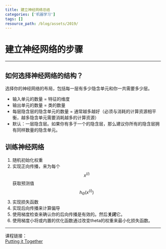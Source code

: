 ```yaml
---
title: 建立神经网络总结
categories: ['机器学习']
tags: []
resource_path: /blog/assets/2019/
---
```


<script type="text/javascript" async src="https://cdn.mathjax.org/mathjax/latest/MathJax.js?config=TeX-MML-AM_CHTML"> </script>

建立神经网络的步骤
===

---

如何选择神经网络的结构？
---

选择你的神经网络的布局，包括每一层有多少隐含单元和你一共需要多少层。

* 输入单元的数量 = 特征的维度
* 输出单元的数量 = 类的数量
* 每层隐含层的隐含单元的数量 = 通常越多越好（必须与消耗的计算资源相平衡，越多隐含单元需要消耗越多的计算资源）
* 默认：一层隐含层。如果你有多于一个的隐含层，那么建议你所有的隐含层拥有同样数量的隐含单元。

训练神经网络
---

1. 随机初始化权重
2. 实现正向传播，来为每个$$x^{(i)}$$获取预测值$$h_\Theta(x^{(i)})$$
3. 实现损失函数
4. 实现后向传播来计算偏导
5. 使用梯度检查来确认你的后向传播是有效的。然后**关闭**它。
6. 使用梯度小将或内置的优化函数通过改变theta的权重来最小化损失函数。

---

课程链接：  
[Putting it Together](https://www.coursera.org/learn/machine-learning/supplement/Uskwd/putting-it-together)
